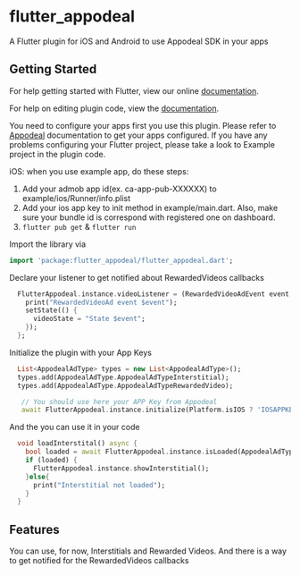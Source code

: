 # flutter_appodeal

A Flutter plugin for iOS and Android to use Appodeal SDK in your apps

## Getting Started

For help getting started with Flutter, view our online
[documentation](https://flutter.io/).

For help on editing plugin code, view the [documentation](https://flutter.io/platform-plugins/#edit-code).

You need to configure your apps first you use this plugin. Please refer to [Appodeal](https://www.appodeal.com/) documentation to get your apps configured.
If you have any problems configuring your Flutter project, please take a look to Example project in the plugin code.

iOS: when you use example app, do these steps:
1. Add your admob app id(ex. ca-app-pub-XXXXXX) to example/ios/Runner/info.plist 
2. Add your ios app key to init method in example/main.dart. Also, make sure your bundle id is correspond with registered one on dashboard.
3. `flutter pub get` & `flutter run`

Import the library via
``` dart
import 'package:flutter_appodeal/flutter_appodeal.dart';
```

Declare your listener to get notified about RewardedVideos callbacks
``` dart
  FlutterAppodeal.instance.videoListener = (RewardedVideoAdEvent event, {String rewardType, int rewardAmount}) {
    print("RewardedVideoAd event $event");
    setState(() {
      videoState = "State $event";
    });
  };
```

Initialize the plugin with your App Keys
``` dart
  List<AppodealAdType> types = new List<AppodealAdType>();
  types.add(AppodealAdType.AppodealAdTypeInterstitial);
  types.add(AppodealAdType.AppodealAdTypeRewardedVideo);

   // You should use here your APP Key from Appodeal
   await FlutterAppodeal.instance.initialize(Platform.isIOS ? 'IOSAPPKEY' : 'ANDROIDAPPKEY', types);
```

And the you can use it in your code
``` dart
  void loadInterstital() async {
    bool loaded = await FlutterAppodeal.instance.isLoaded(AppodealAdType.AppodealAdTypeInterstitial);
    if (loaded) {
      FlutterAppodeal.instance.showInterstitial();
    }else{
      print("Interstitial not loaded");
    }
  }
```

## Features

You can use, for now, Interstitials and Rewarded Videos. And there is a way to get notified for the RewardedVideos callbacks

